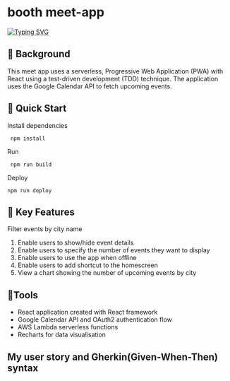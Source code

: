 # booth meet-app


[![Typing SVG](https://readme-typing-svg.herokuapp.com?color=%23F7A12C&duration=4900&width=550&lines=welcome+to+meet+app+repository)](https://git.io/typing-svg)


## :thought_balloon:	Background

This meet app uses a serverless, Progressive Web Application (PWA) with React using a test-driven development (TDD) technique. The application uses the Google Calendar API to fetch upcoming events.


##  🚀 Quick Start

   Install dependencies
   ```
    npm install
   ```
   Run
   ```
    npm run build
   ```
  Deploy
  ```
  npm run deploy
  ```

##  🧩 Key Features

Filter events by city name

  1. Enable users to show/hide event details
  2. Enable users to specify the number of events they want to display
  3. Enable users to use the app when offline
  4. Enable users to add shortcut to the homescreen
  5. View a chart showing the number of upcoming events by city

##  🔨Tools
   
  * React application created with React framework
  * Google Calendar API and OAuth2 authentication flow
  * AWS Lambda serverless functions
  * Recharts for data visualisation


## My user story and Gherkin(Given-When-Then) syntax 
